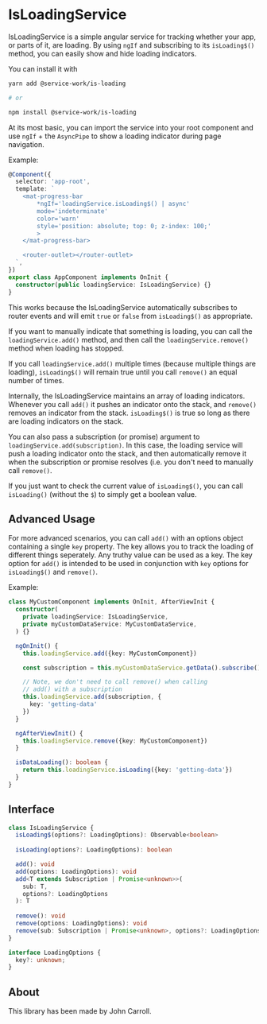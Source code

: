 # IsLoadingService

IsLoadingService is a simple angular service for tracking whether your app, or parts of it, are loading. By using `ngIf` and subscribing to its `isLoading$()` method, you can easily show and hide loading indicators.

You can install it with

```bash
yarn add @service-work/is-loading

# or

npm install @service-work/is-loading
```

At its most basic, you can import the service into your root component and use `ngIf` + the `AsyncPipe` to show a loading indicator during page navigation.

Example:

```typescript
@Component({
  selector: 'app-root',
  template: `
    <mat-progress-bar
        *ngIf='loadingService.isLoading$() | async'
        mode='indeterminate'
        color='warn'
        style='position: absolute; top: 0; z-index: 100;'
        >
    </mat-progress-bar>

    <router-outlet></router-outlet>
  `,
})
export class AppComponent implements OnInit {
  constructor(public loadingService: IsLoadingService) {}
}
```

This works because the IsLoadingService automatically subscribes to router events and will emit `true` or `false` from `isLoading$()` as appropriate.

If you want to manually indicate that something is loading, you can call the `loadingService.add()` method, and then call the `loadingService.remove()` method when loading has stopped.

If you call `loadingService.add()` multiple times (because multiple things are loading), `isLoading$()` will remain true until you call `remove()` an equal number of times.

Internally, the IsLoadingService maintains an array of loading indicators. Whenever you call `add()` it pushes an indicator onto the stack, and `remove()` removes an indicator from the stack. `isLoading$()` is true so long as there are loading indicators on the stack.

You can also pass a subscription (or promise) argument to `loadingService.add(subscription)`. In this case, the loading service will push a loading indicator onto the stack, and then automatically remove it when the subscription or promise resolves (i.e. you don't need to manually call `remove()`.

If you just want to check the current value of `isLoading$()`, you can call `isLoading()` (without the `$`) to simply get a boolean value.

## Advanced Usage

For more advanced scenarios, you can call `add()` with an options object containing a single `key` property. The key allows you to track the loading of different things seperately. Any truthy value can be used as a key. The key option for `add()` is intended to be used in conjunction with `key` options for `isLoading$()` and `remove()`.

Example:

```typescript
class MyCustomComponent implements OnInit, AfterViewInit {
  constructor(
    private loadingService: IsLoadingService,
    private myCustomDataService: MyCustomDataService,
  ) {}

  ngOnInit() {
    this.loadingService.add({key: MyCustomComponent})

    const subscription = this.myCustomDataService.getData().subscribe()

    // Note, we don't need to call remove() when calling
    // add() with a subscription
    this.loadingService.add(subscription, {
      key: 'getting-data'
    })
  }

  ngAfterViewInit() {
    this.loadingService.remove({key: MyCustomComponent})
  }

  isDataLoading(): boolean {
    return this.loadingService.isLoading({key: 'getting-data'})
  }
}
```

## Interface

```typescript
class IsLoadingService {
  isLoading$(options?: LoadingOptions): Observable<boolean>
  
  isLoading(options?: LoadingOptions): boolean

  add(): void
  add(options: LoadingOptions): void
  add<T extends Subscription | Promise<unknown>>(
    sub: T,
    options?: LoadingOptions
  ): T
  
  remove(): void
  remove(options: LoadingOptions): void
  remove(sub: Subscription | Promise<unknown>, options?: LoadingOptions): void
}

interface LoadingOptions {
  key?: unknown;
}
```

## About

This library has been made by John Carroll.
